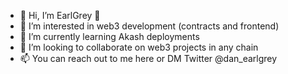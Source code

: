 - 👋 Hi, I’m EarlGrey 🍵
- 👀 I’m interested in web3 development (contracts and frontend)
- 🌱 I’m currently learning Akash deployments
- 💞️ I’m looking to collaborate on web3 projects in any chain
- 📫 You can reach out to me here or DM Twitter @dan_earlgrey

<!---
earlgrey0x/earlgrey0x is a ✨ special ✨ repository because its `README.md` (this file) appears on your GitHub profile.
You can click the Preview link to take a look at your changes.
--->
